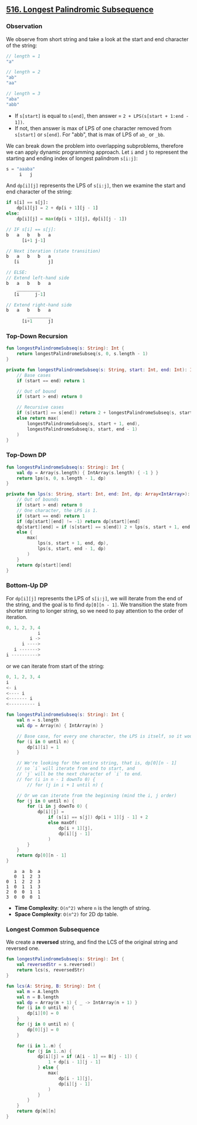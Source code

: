 ## [516. Longest Palindromic Subsequence](https://leetcode.com/problems/longest-palindromic-subsequence/)

### Observation
We observe from short string and take a look at the start and end character of the string:

```js
// length = 1
"a"

// length = 2
"ab"
"aa"

// length = 3
"aba"
"abb"
```

* If `s[start]` is equal to `s[end]`, then answer = `2 + LPS(s[start + 1:end - 1])`.
* If not, then answer is max of LPS of one character removed from `s[start]` or `s[end]`. For "abb", that is max of LPS of `ab_` or `_bb`.

We can break down the problem into overlapping subproblems, therefore we can apply dynamic programming approach. Let `i` and `j` to represent the starting and ending index of longest palindrom `s[i:j]`:

```js
s = "aaaba"
     i   j
```

And `dp[i][j]` represents the LPS of `s[i:j]`, then we examine the start and end character of the string:

```python
if s[i] == s[j]:
    dp[i][j] = 2 + dp[i + 1][j - 1]
else:
    dp[i][j] = max(dp[i + 1][j], dp[i][j - 1])
```

```js
// IF s[i] == s[j]:
b   a   b   b   a
      [i+1 j-1]

// Next iteration (state transition)
b   a   b   b   a
   [i           j]

// ELSE:
// Extend left-hand side
b   a   b   b   a
    _________
   [i      j-1]

// Extend right-hand side
b   a   b   b   a
        _________
      [i+1      j]
```

### Top-Down Recursion
```kotlin
fun longestPalindromeSubseq(s: String): Int {
    return longestPalindromeSubseq(s, 0, s.length - 1)
}

private fun longestPalindromeSubseq(s: String, start: Int, end: Int): Int {
    // Base cases
    if (start == end) return 1

    // Out of bound
    if (start > end) return 0

    // Recursive cases
    if (s[start] == s[end]) return 2 + longestPalindromeSubseq(s, start + 1, end - 1)
    else return max(
        longestPalindromeSubseq(s, start + 1, end),
        longestPalindromeSubseq(s, start, end - 1)
    )
}
```

### Top-Down DP
```kotlin
fun longestPalindromeSubseq(s: String): Int {
    val dp = Array(s.length) { IntArray(s.length) { -1 } }
    return lps(s, 0, s.length - 1, dp)
}

private fun lps(s: String, start: Int, end: Int, dp: Array<IntArray>): Int {
    // Out of bounds
    if (start > end) return 0
    // One character, the LPS is 1.
    if (start == end) return 1
    if (dp[start][end] != -1) return dp[start][end]
    dp[start][end] = if (s[start] == s[end]) 2 + lps(s, start + 1, end - 1, dp)
    else {
        max(
            lps(s, start + 1, end, dp),
            lps(s, start, end - 1, dp)
        )
    }
    return dp[start][end]
}
```

### Bottom-Up DP
For `dp[i][j]` represents the LPS of `s[i:j]`, we will iterate from the end of the string, and the goal is to find `dp[0][n - 1]`. We transition the state from shorter string to longer string, so we need to pay attention to the order of iteration.

```js
0, 1, 2, 3, 4
            i
         i ->
      i ---->
   i ------->
i ---------->
```

or we can iterate from start of the string:
```js
0, 1, 2, 3, 4
i
<- i
<---- i
<------- i
<---------- i
```

```kotlin
fun longestPalindromeSubseq(s: String): Int {
    val n = s.length
    val dp = Array(n) { IntArray(n) }

    // Base case, for every one character, the LPS is itself, so it would be 1
    for (i in 0 until n) {
        dp[i][i] = 1
    }

    // We're looking for the entire string, that is, dp[0][n - 1]
    // so `i` will iterate from end to start, and 
    // `j` will be the next character of `i` to end.
    // for (i in n - 1 downTo 0) {
        // for (j in i + 1 until n) {

    // Or we can iterate from the beginning (mind the i, j order)
    for (j in 0 until n) {
        for (i in j downTo 0) {
            dp[i][j] = 
                if (s[i] == s[j]) dp[i + 1][j - 1] + 2
                else maxOf(
                    dp[i + 1][j], 
                    dp[i][j - 1]
                )
        }
    }
    return dp[0][n - 1]
}
```

```
   a  a  b  a
   0  1  2  3
0  1  2  2  3
1  0  1  1  3
2  0  0  1  1
3  0  0  0  1
```

* **Time Complexity**: `O(n^2)` where `n` is the length of string.
* **Space Complexity**: `O(n^2)` for 2D dp table.

### Longest Common Subsequence
We create a **reversed** string, and find the LCS of the original string and reversed one.

```kotlin
fun longestPalindromeSubseq(s: String): Int {
    val reversedStr = s.reversed()
    return lcs(s, reversedStr)
}

fun lcs(A: String, B: String): Int {
    val m = A.length
    val n = B.length
    val dp = Array(m + 1) { _ -> IntArray(n + 1) }
    for (i in 0 until m) {
        dp[i][0] = 0
    }
    for (j in 0 until n) {
        dp[0][j] = 0
    }

    for (i in 1..m) {
        for (j in 1..n) {
            dp[i][j] = if (A[i - 1] == B[j - 1]) {
                1 + dp[i - 1][j - 1]
            } else {
                max(
                    dp[i - 1][j],
                    dp[i][j - 1]
                )
            }
        }
    }
    return dp[m][n]
}
```